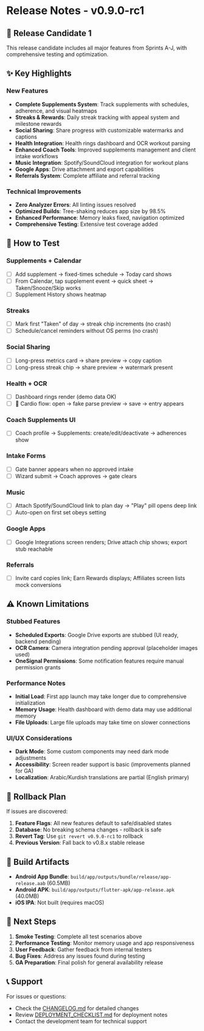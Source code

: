 # Release Notes - v0.9.0-rc1

## 🎉 Release Candidate 1

This release candidate includes all major features from Sprints A-J, with comprehensive testing and optimization.

## ✨ Key Highlights

### New Features
- **Complete Supplements System**: Track supplements with schedules, adherence, and visual heatmaps
- **Streaks & Rewards**: Daily streak tracking with appeal system and milestone rewards
- **Social Sharing**: Share progress with customizable watermarks and captions
- **Health Integration**: Health rings dashboard and OCR workout parsing
- **Enhanced Coach Tools**: Improved supplements management and client intake workflows
- **Music Integration**: Spotify/SoundCloud integration for workout plans
- **Google Apps**: Drive attachment and export capabilities
- **Referrals System**: Complete affiliate and referral tracking

### Technical Improvements
- **Zero Analyzer Errors**: All linting issues resolved
- **Optimized Builds**: Tree-shaking reduces app size by 98.5%
- **Enhanced Performance**: Memory leaks fixed, navigation optimized
- **Comprehensive Testing**: Extensive test coverage added

## 🧪 How to Test

### Supplements + Calendar
- [ ] Add supplement → fixed-times schedule → Today card shows
- [ ] From Calendar, tap supplement event → quick sheet → Taken/Snooze/Skip works
- [ ] Supplement History shows heatmap

### Streaks
- [ ] Mark first "Taken" of day → streak chip increments (no crash)
- [ ] Schedule/cancel reminders without OS perms (no crash)

### Social Sharing
- [ ] Long-press metrics card → share preview → copy caption
- [ ] Long-press streak chip → share preview → watermark present

### Health + OCR
- [ ] Dashboard rings render (demo data OK)
- [ ] 📸 Cardio flow: open → fake parse preview → save → entry appears

### Coach Supplements UI
- [ ] Coach profile → Supplements: create/edit/deactivate → adherences show

### Intake Forms
- [ ] Gate banner appears when no approved intake
- [ ] Wizard submit → Coach approves → gate clears

### Music
- [ ] Attach Spotify/SoundCloud link to plan day → "Play" pill opens deep link
- [ ] Auto-open on first set obeys setting

### Google Apps
- [ ] Google Integrations screen renders; Drive attach chip shows; export stub reachable

### Referrals
- [ ] Invite card copies link; Earn Rewards displays; Affiliates screen lists mock conversions

## ⚠️ Known Limitations

### Stubbed Features
- **Scheduled Exports**: Google Drive exports are stubbed (UI ready, backend pending)
- **OCR Camera**: Camera integration pending approval (placeholder images used)
- **OneSignal Permissions**: Some notification features require manual permission grants

### Performance Notes
- **Initial Load**: First app launch may take longer due to comprehensive initialization
- **Memory Usage**: Health dashboard with demo data may use additional memory
- **File Uploads**: Large file uploads may take time on slower connections

### UI/UX Considerations
- **Dark Mode**: Some custom components may need dark mode adjustments
- **Accessibility**: Screen reader support is basic (improvements planned for GA)
- **Localization**: Arabic/Kurdish translations are partial (English primary)

## 🔄 Rollback Plan

If issues are discovered:

1. **Feature Flags**: All new features default to safe/disabled states
2. **Database**: No breaking schema changes - rollback is safe
3. **Revert Tag**: Use `git revert v0.9.0-rc1` to rollback
4. **Previous Version**: Fall back to v0.8.x stable release

## 📱 Build Artifacts

- **Android App Bundle**: `build/app/outputs/bundle/release/app-release.aab` (60.5MB)
- **Android APK**: `build/app/outputs/flutter-apk/app-release.apk` (40.0MB)
- **iOS IPA**: Not built (requires macOS)

## 🚀 Next Steps

1. **Smoke Testing**: Complete all test scenarios above
2. **Performance Testing**: Monitor memory usage and app responsiveness
3. **User Feedback**: Gather feedback from internal testers
4. **Bug Fixes**: Address any issues found during testing
5. **GA Preparation**: Final polish for general availability release

## 📞 Support

For issues or questions:
- Check the [CHANGELOG.md](./CHANGELOG.md) for detailed changes
- Review [DEPLOYMENT_CHECKLIST.md](./DEPLOYMENT_CHECKLIST.md) for deployment notes
- Contact the development team for technical support
